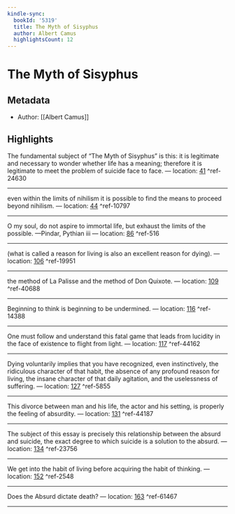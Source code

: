 ```yaml
---
kindle-sync:
  bookId: '5319'
  title: The Myth of Sisyphus
  author: Albert Camus
  highlightsCount: 12
---
```

# The Myth of Sisyphus
## Metadata
* Author: [[Albert Camus]]

## Highlights
The fundamental subject of “The Myth of Sisyphus” is this: it is legitimate and necessary to wonder whether life has a meaning; therefore it is legitimate to meet the problem of suicide face to face. — location: [41]() ^ref-24630

---
even within the limits of nihilism it is possible to find the means to proceed beyond nihilism. — location: [44]() ^ref-10797

---
O my soul, do not aspire to immortal life, but exhaust the limits of the possible. —Pindar, Pythian iii — location: [86]() ^ref-516

---
(what is called a reason for living is also an excellent reason for dying). — location: [106]() ^ref-19951

---
the method of La Palisse and the method of Don Quixote. — location: [109]() ^ref-40688

---
Beginning to think is beginning to be undermined. — location: [116]() ^ref-14388

---
One must follow and understand this fatal game that leads from lucidity in the face of existence to flight from light. — location: [117]() ^ref-44162

---
Dying voluntarily implies that you have recognized, even instinctively, the ridiculous character of that habit, the absence of any profound reason for living, the insane character of that daily agitation, and the uselessness of suffering. — location: [127]() ^ref-5855

---
This divorce between man and his life, the actor and his setting, is properly the feeling of absurdity. — location: [131]() ^ref-44187

---
The subject of this essay is precisely this relationship between the absurd and suicide, the exact degree to which suicide is a solution to the absurd. — location: [134]() ^ref-23756

---
We get into the habit of living before acquiring the habit of thinking. — location: [152]() ^ref-2548

---
Does the Absurd dictate death? — location: [163]() ^ref-61467

---
